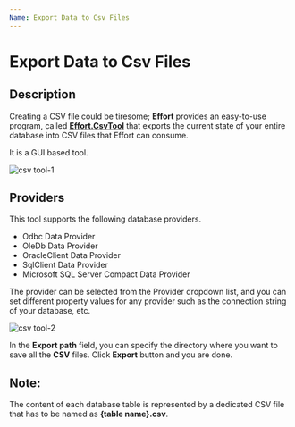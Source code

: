 ```yaml
---
Name: Export Data to Csv Files
---
```


# Export Data to Csv Files

## Description

Creating a CSV file could be tiresome; **Effort** provides an easy-to-use program, called [**Effort.CsvTool**](https://github.com/zzzprojects/EntityFramework-Effort/tree/master/Main/Source/misc/Effort.CsvTool) that exports the current state of your entire database into CSV files that Effort can consume. 

It is a GUI based tool.

<img src="https://raw.githubusercontent.com/zzzprojects/EntityFramework-Effort/master/docs/images/csv-tool-1.png" alt="csv tool-1">

## Providers

This tool supports the following database providers.

 - Odbc Data Provider
 - OleDb Data Provider
 - OracleClient Data Provider
 - SqlClient Data Provider
 - Microsoft SQL Server Compact Data Provider

The provider can be selected from the Provider dropdown list, and you can set different property values for any provider such as the connection string of your database, etc.

<img src="https://raw.githubusercontent.com/zzzprojects/EntityFramework-Effort/master/docs/images/csv-tool-2.png" alt="csv tool-2">

In the **Export path** field, you can specify the directory where you want to save all the **CSV** files. Click **Export** button and you are done.

## Note:

The content of each database table is represented by a dedicated CSV file that has to be named as **{table name}.csv**.



